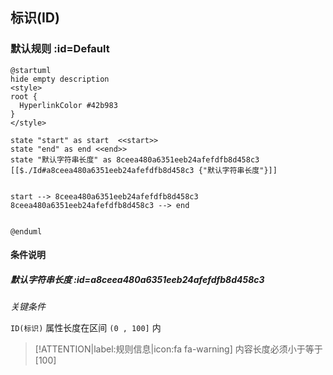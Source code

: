 ## 标识(ID) <!-- {docsify-ignore-all} -->

   

### 默认规则 :id=Default

```plantuml
@startuml
hide empty description
<style>
root {
  HyperlinkColor #42b983
}
</style>

state "start" as start  <<start>>
state "end" as end <<end>>
state "默认字符串长度" as 8ceea480a6351eeb24afefdfb8d458c3 [[$./Id#a8ceea480a6351eeb24afefdfb8d458c3 {"默认字符串长度"}]]


start --> 8ceea480a6351eeb24afefdfb8d458c3 
8ceea480a6351eeb24afefdfb8d458c3 --> end 


@enduml
```

#### 条件说明

##### 默认字符串长度 :id=a8ceea480a6351eeb24afefdfb8d458c3


*关键条件*


`ID(标识)` 属性长度在区间 `(0 , 100]` 内

> [!ATTENTION|label:规则信息|icon:fa fa-warning]
> 内容长度必须小于等于[100]







